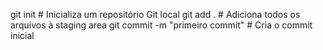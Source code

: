 git init                      # Inicializa um repositório Git local
git add .                    # Adiciona todos os arquivos à staging area
git commit -m "primeiro commit"  # Cria o commit inicial
